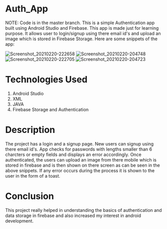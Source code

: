 # Auth_App
NOTE: Code is in the master branch.
This is a simple Authentication app built using Android Studio and Firebase. This app is made just for learning purpose. It allows user to login/signup using there email id's and upload an image which is stored in Firebase Storage. Here are some snippets of the app:

![Screenshot_20210220-222658](https://user-images.githubusercontent.com/69216934/108603021-67aedb00-73cb-11eb-9646-5b4972f58d9d.jpg)
![Screenshot_20210220-204748](https://user-images.githubusercontent.com/69216934/108603033-7f865f00-73cb-11eb-9d3b-61e50cfcad14.jpg)
![Screenshot_20210220-222705](https://user-images.githubusercontent.com/69216934/108603039-87460380-73cb-11eb-9086-9afa9c0ba938.jpg)
![Screenshot_20210220-204723](https://user-images.githubusercontent.com/69216934/108603042-8b722100-73cb-11eb-8158-d5b9a876baa8.jpg)

# Technologies Used
1. Android Studio
2. XML
3. JAVA
4. Firebase Storage and Authentication

# Description
The project has a login and a signup page. New users can signup using there email id's. App checks for passwords with lengths smaller than 6 charcters or empty fields and displays an error accordingly. Once authenticated, the users can upload an image from there mobile which is stored in firebase and is then shown on there screen as can be seen in the above snippets. If any error occurs during the process it is shown to the user in the form of a toast.

# Conclusion

This project really helped in understanding the basics of authentication and data storage in firebase and also increased my interest in android development.
